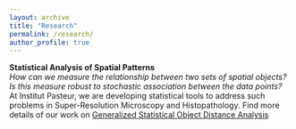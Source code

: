 ```yaml
---
layout: archive
title: "Research"
permalink: /research/
author_profile: true
---
```


**Statistical Analysis of Spatial Patterns** <br>
<i>How can we measure the relationship between two sets of spatial objects?</i> <i>Is this measure robust to stochastic association between the data points? </i>
At Institut Pasteur, we are developing statistical tools to address such problems in Super-Resolution Microscopy and Histopathology. Find more details of our work on [Generalized Statistical Object Distance Analysis](/_portfolio/gsoda.md)
